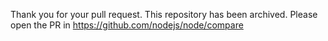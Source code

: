 Thank you for your pull request. This repository has been archived.
Please open the PR in https://github.com/nodejs/node/compare
